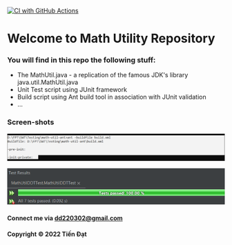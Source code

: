 [![CI with GitHub Actions](https://github.com/ttdat2232/math-util-ant/actions/workflows/ci-with-ant.yml/badge.svg?branch=main)](https://github.com/ttdat2232/math-util-ant/actions/workflows/ci-with-ant.yml)

# Welcome to Math Utility Repository

### You will find in this repo the following stuff:

* The MathUtil.java - a replication of the famous JDK's library java.util.MathUtil.java
* Unit Test script using JUnit framework
* Build script using Ant build tool in association with JUnit validation
* ...

### Screen-shots

![building project with ant](https://github.com/ttdat2232/math-util-ant/blob/main/screenshot/ant-building.png)

![DDT resutl](https://github.com/ttdat2232/math-util-ant/blob/main/screenshot/testing-result.png)

#### Connect me via dd220302@gmail.com
#### Copyright &#169; 2022 Tiến Đạt